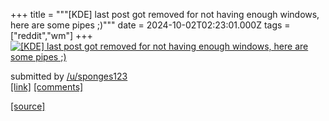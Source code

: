 +++
title = """[KDE] last post got removed for not having enough windows, here are some pipes ;)"""
date = 2024-10-02T02:23:01.000Z
tags = ["reddit","wm"]
+++
[![[KDE] last post got removed for not having enough windows, here are some pipes ;)](https://preview.redd.it/zpuwr09s69sd1.png?width=640&crop=smart&auto=webp&s=89b6c6f5116b7afd93d7af001d71ddc53a8c71c1 "[KDE] last post got removed for not having enough windows, here are some pipes ;)")](https://www.reddit.com/r/unixporn/comments/1fu5rqf/kde_last_post_got_removed_for_not_having_enough/)

submitted by [/u/sponges123](https://www.reddit.com/user/sponges123)  
[\[link\]](https://i.redd.it/zpuwr09s69sd1.png) [\[comments\]](https://www.reddit.com/r/unixporn/comments/1fu5rqf/kde_last_post_got_removed_for_not_having_enough/)

[[source]](https://www.reddit.com/r/unixporn/comments/1fu5rqf/kde_last_post_got_removed_for_not_having_enough/)
